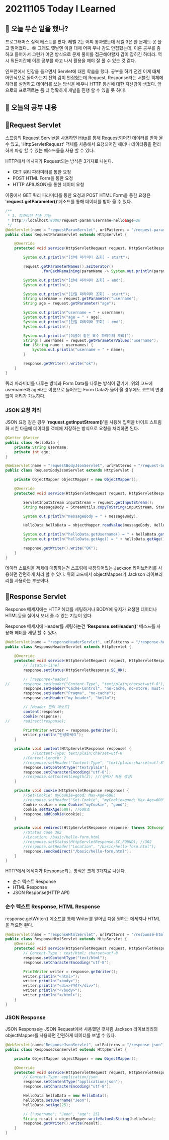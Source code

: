 # 20211105 Today I Learned

## 📖 오늘 무슨 일을 했나?

 프로그래머스 실력 테스트를 봤다. 레벨 2는 어찌 통과했는데 레벨 3은 한 문제도 못 풀고 떨어졌다... 😢 그래도 옛날엔 이걸 대체 어찌 푸나 감도 안잡혔는데, 이론 공부를 좀 하고 들어가서 그런가 어떤 방식으로 문제 풀이를 접근해야할지 감이 잡히긴 하더라. 역시 뭐든지간에 이론 공부를 하고 나서 활용을 해야 잘 풀 수 있는 것 같다.

 인프런에서 인강을 들으면서 Servlet에 대한 학습을 했다. 공부를 하기 전엔 이게 대체 어떤식으로 돌아가는지 전혀 감이 안잡혔는데 Request, Response라는 서블릿 객체에 헤더를 설정하고 데이터를 쓰는 방식을 배우니 HTTP 통신에 대한 자신감이 생겼다. 앞으로의 프로젝트는 좀 더 명확하게 개발을 진행 할 수 있을 듯 하다!

## 🚀 오늘의 공부 내용

## 📗Request Servlet

 스프링의 Request Servlet을 사용하면 Http를 통해 Request되어진 데이터를 받아 올 수 있고, 'HttpServletRequest' 객체를 사용해서 요청되어진 헤더나 데이터등을 편리하게 파싱 할 수 있는 메소드들을 사용 할 수 있다. 

 HTTP에서 메시지가 Request되는 방식은 3가지로 나뉜다.

- GET 쿼리 파라미터를 통한 요청
- POST HTML Form을 통한 요청
- HTTP API(JSON)을 통한 데이터 요청

 이중에서 GET 쿼리 파라미터를 통한 요청과 POST HTML Form을 통한 요청은 '**request.getParameter()**'메소드를 통해 데이터를 받아 올 수 있다.

```java
/**
 * 1. 파라미터 전송 기능
 * http://localhost:8080/request-param?username=hello&age=20
 */
@WebServlet(name = "requestParamServlet", urlPatterns = "/request-param")
public class RequestParamServlet extends HttpServlet {

    @Override
    protected void service(HttpServletRequest request, HttpServletResponse response) throws ServletException, IOException {

        System.out.println("[전체 파라미터 조회] - start");

        request.getParameterNames().asIterator()
                .forEachRemaining(paramName -> System.out.println(paramName + "=" + request.getParameter(paramName)));

        System.out.println("[전체 파라미터 조회] - end");
        System.out.println();

        System.out.println("[단일 파라미터 조회] - start");
        String username = request.getParameter("username");
        String age = request.getParameter("age");

        System.out.println("username = " + username);
        System.out.println("age = " + age);
        System.out.println("[단일 파라미터 조회] - end");
        System.out.println();

        System.out.println("[이름이 같은 복수 파라미터 조회]");
        String[] usernames = request.getParameterValues("username");
        for (String name : usernames) {
            System.out.println("username = " + name);
        }

        response.getWriter().write("ok");
    }
}
```

 쿼리 파라미터를 다루는 방식과 Form Data를 다루는 방식이 같기에, 위의 코드에 username과 age라는 이름으로 들어오는 Form Data가 들어 올 경우에도 코드의 변경 없이 처리가 가능하다. 

### JSON 요청 처리

 JSON 요청 같은 경우 '**request.getInputStream()**'을 사용해 입력을 바이트 스트림화 시킨 다음에 데이터를 객체에 저장하는 방식으로 요청을 처리하면 된다.

```java
@Getter @Setter
public class HelloData {
    private String username;
    private int age;
}
```

```java
@WebServlet(name = "requestBodyJsonServlet", urlPatterns = "/request-body-string")
public class RequestBodyJsonServlet extends HttpServlet {

    private ObjectMapper objectMapper = new ObjectMapper();

    @Override
    protected void service(HttpServletRequest request, HttpServletResponse response) throws ServletException, IOException {

        ServletInputStream inputStream = request.getInputStream();
        String messageBody = StreamUtils.copyToString(inputStream, StandardCharsets.UTF_8);

        System.out.println("messageBody = " + messageBody);

        HelloData helloData = objectMapper.readValue(messageBody, HelloData.class);

        System.out.println("helloData.getUsername() = " + helloData.getUsername());
        System.out.println("helloData.getAge() = " + helloData.getAge());

        response.getWriter().write("OK");
    }
}
```

데이터 스트림을 객체에 매핑하는건 스프링에 내장되어있는 Jackson 라이브러리를 사용하면 간편하게 처리 할 수 있다. 위의 코드에서 objectMapper가 Jackson 라이브러리를 사용하는 부분이다. 

## 📗Response Servlet

Response 메세지에는 HTTP 헤더를 세팅하거나 BODY에 유저가 요청한 데이터나 HTML등을 실어서 보내 줄 수 있는 기능이 있다.

Response 메세지에 Header를 세팅하는건 **'Response.setHeader()'** 메소드를 사용해 헤더를 세팅 할 수 있다.

```java
@WebServlet(name = "responseHeaderServlet", urlPatterns = "/response-header")
public class ResponseHeaderServlet extends HttpServlet {

    @Override
    protected void service(HttpServletRequest request, HttpServletResponse response) throws ServletException, IOException {
        // [status-line]
        response.setStatus(HttpServletResponse.SC_OK);

        // [response-header]
//      response.setHeader("Content-Type", "text/plain;charset=utf-8");
        response.setHeader("Cache-Control", "no-cache, no-store, must-revalidate");
        response.setHeader("Pragma", "no-cache");
        response.setHeader("my-header", "hello");

        // [Header 편의 메소드]
        content(response);
        cookie(response);
//      redirect(response);

        PrintWriter writer = response.getWriter();
        writer.println("안녕하세요");
    }

	private void content(HttpServletResponse response) {
	        //Content-Type: text/plain;charset=utf-8
        //Content-Length: 2
        //response.setHeader("Content-Type", "text/plain;charset=utf-8");
        response.setContentType("text/plain");
        response.setCharacterEncoding("utf-8");
        //response.setContentLength(2); //(생략시 자동 생성)
    }

    private void cookie(HttpServletResponse response) {
        //Set-Cookie: myCookie=good; Max-Age=600;
        //response.setHeader("Set-Cookie", "myCookie=good; Max-Age=600");
        Cookie cookie = new Cookie("myCookie", "good");
        cookie.setMaxAge(600); //600초
        response.addCookie(cookie);
    }

    private void redirect(HttpServletResponse response) throws IOException {
        //Status Code 302
        //Location: /basic/hello-form.html
        //response.setStatus(HttpServletResponse.SC_FOUND); //302
        //response.setHeader("Location", "/basic/hello-form.html");
        response.sendRedirect("/basic/hello-form.html");
    }
}
```

HTTP에서 메세지가 Response되는 방식은 크게 3가지로 나뉜다.

- 순수 텍스트 Response
- HTML Response
- JSON Response(HTTP API)

### 순수 텍스트 Response, HTML Response

response.getWriter() 메소드를 통해 Writer를 얻어낸 다음 원하는 메세지나 HTML을 적으면 된다.

```java
@WebServlet(name = "responseHtmlServlet", urlPatterns = "/response-html")
public class ResponseHtmlServlet extends HttpServlet {
    @Override
    protected void service(HttpServletRequest request, HttpServletResponse response) throws ServletException, IOException {
        // Content-Type : text/html; charset=utf-8
        response.setContentType("text/html");
        response.setCharacterEncoding("utf-8");

        PrintWriter writer = response.getWriter();
        writer.println("<html>");
        writer.println("<body>");
        writer.println("<div>안녕?</div>");
        writer.println("</body>");
        writer.println("</html>");
    }
}
```

### JSON Response

JSON Response는 JSON Request에서 사용했던 것처럼 Jackson 라이브러리의 objectMapper를 사용하면 간편하게 데이터를 보낼 수 있다. 

```java
@WebServlet(name="ResponseJsonServlet", urlPatterns = "/response-json")
public class ResponseJsonServlet extends HttpServlet {

    private ObjectMapper objectMapper = new ObjectMapper();

    @Override
    protected void service(HttpServletRequest request, HttpServletResponse response) throws ServletException, IOException {
        // Content-Type: application/json
        response.setContentType("application/json");
        response.setCharacterEncoding("utf-8");

        HelloData helloData = new HelloData();
        helloData.setUsername("Jeon");
        helloData.setAge(25);

        // {"username": "Jeon", "age": 25}
        String result = objectMapper.writeValueAsString(helloData);
        response.getWriter().write(result);
    }
}
```
